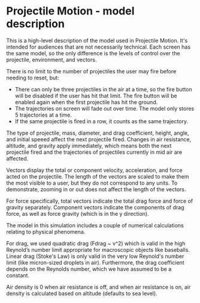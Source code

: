 # Projectile Motion - model description

This is a high-level description of the model used in Projectile Motion. It's intended for audiences that are not 
necessarily technical. Each screen has the same model, so the only difference is the levels of control over the 
projectile, environment, and vectors.

There is no limit to the number of projectiles the user may fire before needing to reset, but:
* There can only be three projectiles in the air at a time, so the fire button will be disabled if the user has hit 
that limit. The fire button will be enabled again when the first projectile has hit the ground.
* The trajectories on screen will fade out over time. The model only stores 5 trajectories at a time.
* If the same projectile is fired in a row, it counts as the same trajectory.

The type of projectile, mass, diameter, and drag coefficient, height, angle, and initial speeed affect the next 
projectile fired. Changes in air resistance, altitude, and gravity apply immediately, which means both the next 
projectile fired and the trajectories of projectiles currently in mid air are affected.

Vectors display the total or component velocity, acceleration, and force acted on the projectile. The length of the 
vectors are scaled to make them the most visible to a user, but they do not correspond to any units. To demonstrate, 
zooming in or out does not affect the length of the vectors.

For force specifically, total vectors indicate the total drag force and force of gravity separately. Component vectors 
indicate the components of drag force, as well as force gravity (which is in the y direction).

The model in this simulation includes a couple of numerical calculations relating to physical phenomena.

For drag, we used quadratic drag (Fdrag ~ v^2) which is valid in the high Reynold’s number limit appropriate for 
macroscopic objects like baseballs. Linear drag (Stoke's Law) is only valid in the very low Reynold's number limit 
(like micron-sized droplets in air). Furthermore, the drag coefficient depends on the Reynolds number, which we have 
assumed to be a constant.

Air density is 0 when air resistance is off, and when air resistance is on, air density is calculated based on altitude 
(defaults to sea level).
